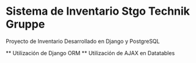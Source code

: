 # Sistema de Inventario Stgo Technik Gruppe

Proyecto de Inventario Desarrollado en Django y PostgreSQL

** Utilización de Django ORM
** Utilización de AJAX en Datatables